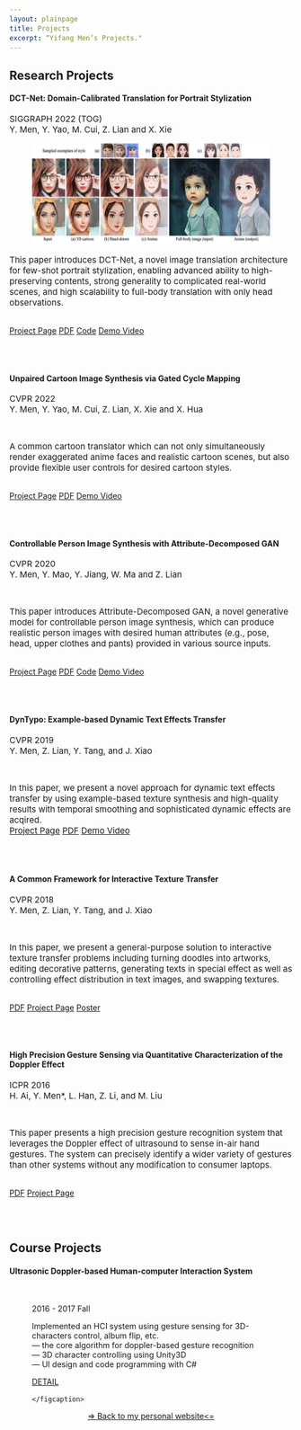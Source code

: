 ```yaml
---
layout: plainpage
title: Projects
excerpt: “Yifang Men’s Projects."
---
```



<h2>Research Projects</h2>

<h4>DCT-Net: Domain-Calibrated Translation for Portrait Stylization</h4>
<p style="font-size: 15px">
SIGGRAPH 2022 (TOG)<br>
Y. Men, Y. Yao, M. Cui, Z. Lian and X. Xie
</p>

<figure class="research-proj-img1">
    <img src="/images/projects/DCTNet_teaser.jpg" alt="" style="height: 180px; width:auto" border="0"/>
</figure>
<p style="font-size: 15px">
This paper introduces DCT-Net, a novel image translation architecture for few-shot portrait stylization, enabling advanced ability to high-preserving contents, strong generality to complicated real-world scenes, and high scalability to full-body translation with only head observations.

<br> <a href="https://menyifang.github.io/projects/DCTNet/DCTNet.html"><span class="label">Project Page</span></a>
         <a href="arxiv_coming_soon"><span class="label">PDF</span></a>
         <a href="https://github.com/menyifang/DCT-Net"><span class="label">Code</span></a>
          <a href="https://www.youtube.com/watch?v=Y8BrfOjXYQM"><span class="label">Demo Video</span></a>
</p>
<br><br>

<h4>Unpaired Cartoon Image Synthesis via Gated Cycle Mapping</h4>
<p style="font-size: 15px">
CVPR 2022<br>
Y. Men, Y. Yao, M. Cui, Z. Lian, X. Xie and X. Hua
</p>

<figure class="research-proj-img1">
    <img src="/images/projects/UCIS_teaser.gif" alt="" style="height: 180px; width:auto" border="0"/>
</figure>
<p style="font-size: 15px">
A common cartoon translator which can not only simultaneously render exaggerated anime faces and realistic cartoon scenes, but also provide flexible user controls for desired cartoon styles.

<br> <a href="https://menyifang.github.io/projects/UCIS/UCIS.html"><span class="label">Project Page</span></a>
         <a href="arxiv_coming soon"><span class="label">PDF</span></a>
          <a href="https://www.youtube.com/watch?v=USScq2tHQrQ"><span class="label">Demo Video</span></a>
</p>
<br><br>

<h4>Controllable Person Image Synthesis with Attribute-Decomposed GAN</h4>
<p style="font-size: 15px">
CVPR 2020<br>
Y. Men, Y. Mao, Y. Jiang, W. Ma and Z. Lian
</p>

<figure class="research-proj-img1">
    <img src="/images/projects/ADGAN_easer.gif" alt="" style="height: 180px; width:auto" border="0"/>
</figure>
<p style="font-size: 15px">This paper introduces Attribute-Decomposed GAN, a novel generative model for controllable person image synthesis, which can produce realistic person images with desired
human attributes (e.g., pose, head, upper clothes and pants) provided in various source inputs.

<br> <a href="https://menyifang.github.io/projects/ADGAN/ADGAN.html"><span class="label">Project Page</span></a>
         <a href="https://menyifang.github.io/projects/ADGAN/ADGAN_files/Paper_ADGAN_CVPR2020.pdf"><span class="label">PDF</span></a>
         <a href="https://github.com/menyifang/ADGAN"><span class="label">Code</span></a>
          <a href="https://youtu.be/hstN3lOWVHg"><span class="label">Demo Video</span></a>
</p>
<br><br>


<h4>DynTypo: Example-based Dynamic Text Effects Transfer</h4>
<p style="font-size: 15px">
CVPR 2019<br>
Y. Men, Z. Lian, Y. Tang, and J. Xiao
</p>

<figure class="research-proj-img1">
    <img src="/images/projects/DynTypo_easer.jpg" alt="" style="height: 180px; width:auto" border="0"/>
</figure>
<p style="font-size: 15px">In this paper, we present a novel approach for dynamic text effects transfer by using example-based texture synthesis and high-quality results
with temporal smoothing and sophisticated dynamic effects are acqired. 
<br>  <a href="https://menyifang.github.io/projects/DynTypo/DynTypo.html"><span class="label">Project Page</span></a>
          <a href="https://menyifang.github.io/projects/DynTypo/DynTypo_files/Paper_DynTypo_CVPR19.pdf"><span class="label">PDF</span></a>
          <a href="https://youtu.be/FkFQ6bV1s-o"><span class="label">Demo Video</span></a>
</p>
<br><br>



<h4>A Common Framework for Interactive Texture Transfer</h4>
<p style="font-size: 15px">
CVPR 2018<br>
Y. Men, Z. Lian, Y. Tang, and J. Xiao
</p>

<figure class="research-proj-img1">
    <img src="/images/projects/cfitt_easer.jpg" alt="" style="height: 300px; width:auto"/>
</figure>
<p style="font-size: 15px">In this paper, we present a general-purpose solution to interactive texture transfer problems including turning doodles into artworks, editing decorative patterns, generating texts in special effect as well as controlling effect distribution in text images, and swapping textures.

 <br><a href="https://menyifang.github.io/projects/CFITT/CFITT_files/Men_A_Common_Framework_CVPR_2018_paper.pdf"><span class="label">PDF</span></a>
     <a href="https://menyifang.github.io/projects/CFITT/CFITT.html"><span class="label">Project Page</span></a>
    <a href="https://menyifang.github.io/projects/CFITT/CFITT_files/poster_CFITT.pdf"><span class="label">Poster</span></a>


</p>
<br><br>


<h4>High Precision Gesture Sensing via Quantitative Characterization of the Doppler Effect</h4>
<p style="font-size: 15px">
ICPR 2016<br>
H. Ai, Y. Men*, L. Han, Z. Li, and M. Liu
</p>

<figure class="research-proj-img1">
    <img src="/images/projects/Gesture_easer.jpg" alt="" style="height: 360px; width:auto"/>
</figure>
<p style="font-size: 15px">This paper presents a high precision gesture recognition system that leverages the Doppler effect of ultrasound to sense in-air hand gestures. The system can precisely identify a wider variety of gestures than other systems without any modification to consumer laptops.

 <br><a href="https://menyifang.github.io/projects/GestureSense/Gesture_files/Gesture_Sense_ICPR_2016.pdf"><span class="label">PDF</span></a>
     <a href="https://menyifang.github.io/projects/GestureSense/Gesture.html"><span class="label">Project Page</span></a>

</p>
<br><br>


<h2>Course Projects</h2>

<h4>Ultrasonic Doppler-based Human-computer Interaction System</h4>

<figure class="course-proj-img">
    <img src="/images/projects/Doppler.png" alt="" />
    <figcaption>
    <p> 2016 - 2017 Fall</p>
    Implemented an HCI system using gesture sensing for 3D-characters control, album flip, etc. <br> 
 — the core algorithm for doppler-based gesture recognition <br>
 — 3D character controlling using Unity3D <br>
 — UI design and code programming with C# <br>

<a href="https://menyifang.github.io/projects/Doppler/Doppler.html"><span class="label">DETAIL</span></a>

    </figcaption>
</figure>

<div align="center">
<a href="https://menyifang.github.io">=&gt; Back to my personal website&lt;=</a>
</div>

